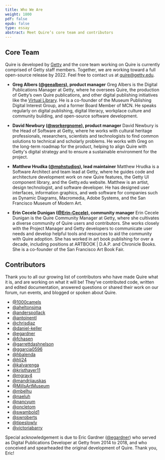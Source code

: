```yaml
---
title: Who We Are
weight: 1800
pdf: false
epub: false
type: essay
abstract: Meet Quire’s core team and contributors
---
```


## Core Team

Quire is developed by [Getty](https://www.getty.edu) and the core team working on Quire is currently comprised of Getty staff members. Together, we are working toward a full open-source release by 2022. Feel free to contact us at [quire@getty.edu](mailto:quire@getty.edu).

<div class="feature-list">

- **Greg Albers ([@geealbers](https://github.com/geealbers)), product manager** Greg Albers is the Digital Publications Manager at Getty, where he oversees Quire, the production of Getty’s own Quire publications, and other digital publishing initiatives like the [Virtual Library](https://www.getty.edu/publications/virtuallibrary/). He is a co-founder of the Museum Publishing Digital Interest Group, and a former Board Member of MCN. He speaks regularly on digital publishing, digital literacy, workplace culture and community building, and open-source software development.

- **David Newbury ([@workergnome](https://github.com/workergnome)), product manager** David Newbury is the Head of Software at Getty, where he works with cultural heritage professionals, researchers, scientists and technologists to find common solutions to technical and scholarly problems.  He works with Greg on the long-term roadmap for the product, helping to align Quire with Getty's digital strategy and to ensure a sustainable environment for the project.

- **Matthew Hrudka ([@mphstudios](https://github.com/mphstudios)), lead maintainer** Matthew Hrudka is a Software Architect and team lead at Getty, where he guides code and architecture development work on new Quire features, the Getty UI component library, and the Getty.edu website. Matthew is an artist, design technologist, and software developer. He has designed user interfaces, information graphics, and web software for companies such as Dynamic Diagrams, Macromedia, Adobe Systems, and the San Francisco Museum of Modern Art.

- **Erin Cecele Dunigan ([@Erin-Cecele](https://github.com/Erin-Cecele)), community manager** Erin Cecele Dunigan is the Quire Community Manager at Getty, where she cultivates a diverse community of Quire users and contributors. She works closely with the Project Manager and Getty developers to communicate user needs and develop helpful tools and resources to aid the community with Quire adoption. She has worked in art book publishing for over a decade, including positions at ARTBOOK | D.A.P. and Chronicle Books. She is a co-founder of the San Francisco Art Book Fair.

</div>

## Contributors

Thank you to all our growing list of contributors who have made Quire what it is, and are working on what it will be! They’ve contributed code, written and edited documentation, answered questions or shared their work on our forum, run events, and blogged or spoken about Quire.

- [@1000camels](https://github.com/1000camels)
- [@aheltonsjma](https://github.com/aheltonsjma)
- [@anderspollack](https://github.com/anderspollack)
- [@antoinentl](https://github.com/antoinentl)
- [@chrisdiaz](https://github.com/chrisdaaz)
- [@daniel-keller](https://github.com/daniel-keller)
- [@egardner](https://github.com/egardner)
- [@fchasen](https://github.com/fchasen)
- [@garrettdashnelson](https://github.com/garrettdashnelson)
- [@ggarcia0596](https://github.com/ggarcia0596)
- [@hbalenda](https://github.com/hbalenda)
- [@hlj24](https://github.com/hlj24)
- [@kalvarenga](https://github.com/kalvarenga)
- [@kristhayer11](https://github.com/kristhayer11)
- [@mgray4](https://github.com/mgray4)
- [@mandrijauskas](https://github.com/mandrijauskas)
- [@MillsArtMuseum](https://github.com/MillsArtMuseum)
- [@mbelhu](https://github.com/mbelhu)
- [@naeluh](https://github.com/naeluh)
- [@nancyum](https://github.com/nancyum)
- [@oncletom](https://github.com/oncletom)
- [@swambold1](https://github.com/swambold1)
- [@swroberts](https://github.com/swroberts)
- [@tipeslowly](https://github.com/tipeslowly)
- [@victoriabarry](https://github.com/victoriabarry)

Special acknowledgement is due to Eric Gardner ([@egardner](https://github.com/egardner)) who served as Digital Publications Developer at Getty from 2014 to 2018, and who conceived and spearheaded the original development of Quire. Thank you, Eric!
